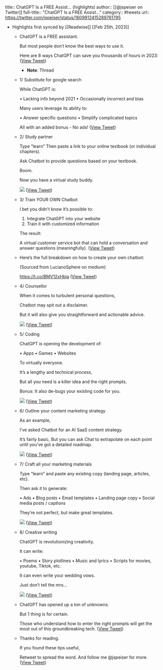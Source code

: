 title:: ChatGPT Is a FREE Assist... (highlights)
author:: [[@jspeiser on Twitter]]
full-title:: "ChatGPT Is a FREE Assist..."
category:: #tweets
url:: https://twitter.com/jspeiser/status/1609912415289761795

- Highlights first synced by [[Readwise]] [[Feb 25th, 2023]]
	- ChatGPT is a FREE assistant.
	  
	  But most people don’t know the best ways to use it.
	  
	  Here are 8 ways ChatGPT can save you thousands of hours in 2023: ([View Tweet](https://twitter.com/jspeiser/status/1609912415289761795))
		- **Note**: Thread
	- 1/ Substitute for google search
	  
	  While ChatGPT is:
	  
	  • Lacking info beyond 2021
	  • Occasionally incorrect and bias
	  
	  Many users leverage its ability to:
	  
	  • Answer specific questions
	  • Simplify complicated topics
	  
	  All with an added bonus - No ads! ([View Tweet](https://twitter.com/jspeiser/status/1609912460126863361))
	- 2/ Study partner
	  
	  Type “learn”
	  Then paste a link to your online textbook (or individual chapters).
	  
	  Ask Chatbot to provide questions based on your textbook.
	  
	  Boom. 
	  
	  Now you have a virtual study buddy. 
	  
	  ![](https://pbs.twimg.com/media/FleO5k1XgAEhutl.jpg) ([View Tweet](https://twitter.com/jspeiser/status/1609912515843981313))
	- 3/ Train YOUR OWN Chatbot
	  
	  I bet you didn’t know it’s possible to:
	  
	  1. Integrate ChatGPT into your website
	  2. Train it with customized information
	  
	  The result:
	  
	  A virtual customer service bot that can hold a conversation and answer questions (meaningfully). ([View Tweet](https://twitter.com/jspeiser/status/1609912561184514049))
	- Here’s the full breakdown on how to create your own chatbot:
	  
	  (Sourced from LucianoSphere on medium)
	  
	  https://t.co/BMV12xHbja ([View Tweet](https://twitter.com/jspeiser/status/1609912606134882305))
	- 4/ Counsellor
	  
	  When it comes to turbulent personal questions,
	  
	  Chatbot may spit out a disclaimer.
	  
	  But it will also give you straightforward and actionable advice. 
	  
	  ![](https://pbs.twimg.com/media/FlePCLmWQAMndSX.jpg) ([View Tweet](https://twitter.com/jspeiser/status/1609912663890427905))
	- 5/ Coding
	  
	  ChatGPT is opening the development of:
	  
	  • Apps
	  • Games
	  • Websites
	  
	  To virtually everyone. 
	  
	  It’s a lengthy and technical process,
	  
	  But all you need is a killer idea and the right prompts. 
	  
	  Bonus: It also de-bugs your existing code for you. 
	  
	  ![](https://pbs.twimg.com/media/FlePFcpWYAAaiW7.jpg) ([View Tweet](https://twitter.com/jspeiser/status/1609912719892791297))
	- 6/ Outline your content marketing strategy
	  
	  As an example,
	  
	  I’ve asked Chatbot for an AI SaaS content strategy.
	  
	  It’s fairly basic, 
	  But you can ask Chat to extrapolate on each point until you’ve got a detailed roadmap. 
	  
	  ![](https://pbs.twimg.com/media/FlePIxtWAAIZGGP.jpg) ([View Tweet](https://twitter.com/jspeiser/status/1609912777514049539))
	- 7/ Craft all your marketing materials
	  
	  Type “learn” and paste any existing copy (landing page, articles, etc).
	  
	  Then ask it to generate:
	  
	  • Ads
	  • Blog posts
	  • Email templates
	  • Landing page copy
	  • Social media posts / captions
	  
	  They’re not perfect, but make great templates. 
	  
	  ![](https://pbs.twimg.com/media/FlePMJvXkAMycSu.jpg) ([View Tweet](https://twitter.com/jspeiser/status/1609912834929967105))
	- 8/ Creative writing
	  
	  ChatGPT is revolutionizing creativity.
	  
	  It can write:
	  
	  • Poems
	  • Story plotlines
	  • Music and lyrics 
	  • Scripts for movies, youtube, Tiktok, etc.
	  
	  It can even write your wedding vows.
	  
	  Just don’t tell the mrs… 
	  
	  ![](https://pbs.twimg.com/media/FlePPa1XkAIgoho.jpg) ([View Tweet](https://twitter.com/jspeiser/status/1609912890995113984))
	- ChatGPT has opened up a ton of unknowns.
	  
	  But 1 thing is for certain.
	  
	  Those who understand how to enter the right prompts will get the most out of this groundbreaking tech. ([View Tweet](https://twitter.com/jspeiser/status/1609912936499142656))
	- Thanks for reading.
	  
	  If you found these tips useful,
	  
	  Retweet to spread the word.
	  And follow me @jspeiser for more. ([View Tweet](https://twitter.com/jspeiser/status/1609912981407531013))